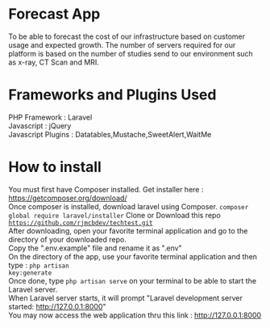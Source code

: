 Forecast App
======

To be able to forecast the cost of our infrastructure based on customer usage and
expected growth. The number of servers required for our platform is based on the number of
studies send to our environment such as x-ray, CT Scan and MRI.

Frameworks and Plugins Used
======

PHP Framework : Laravel <br/>
Javascript : jQuery<br/>
Javascript Plugins : Datatables,Mustache,SweetAlert,WaitMe<br/>


How to install
=============

You must first have Composer installed. Get installer here : https://getcomposer.org/download/<br/>
Once composer is installed, download laravel using Composer.  <code>composer global require laravel/installer</code>
Clone or Download this repo <code>https://github.com/rjmcbdev/techtest.git</code> <br/>
After downloading, open your favorite terminal application and go to the directory of your downloaded repo.<br/>
Copy the ".env.example" file and rename it as ".env"<br/>
On the directory of the app, use your favorite terminal application and then type : <code>php artisan key:generate</code><br/>
Once done, type <code>php artisan serve</code> on your terminal to be able to start the Laravel server.<br/>
When Laravel server starts, it will prompt "Laravel development server started: <http://127.0.0.1:8000>"<br/>
You may now access the web application thru this link : http://127.0.0.1:8000







